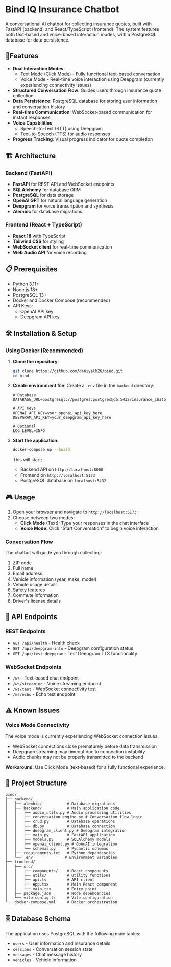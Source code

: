 # Bind IQ Insurance Chatbot

A conversational AI chatbot for collecting insurance quotes, built with FastAPI (backend) and React/TypeScript (frontend). The system features both text-based and voice-based interaction modes, with a PostgreSQL database for data persistence.

## 🚀Features

- **Dual Interaction Modes**:
  - Text Mode (Click Mode) - Fully functional text-based conversation
  - Voice Mode - Real-time voice interaction using Deepgram (currently experiencing connectivity issues)
- **Structured Conversation Flow**: Guides users through insurance quote collection
- **Data Persistence**: PostgreSQL database for storing user information and conversation history
- **Real-time Communication**: WebSocket-based communication for instant responses
- **Voice Capabilities**: 
  - Speech-to-Text (STT) using Deepgram
  - Text-to-Speech (TTS) for audio responses
- **Progress Tracking**: Visual progress indicator for quote completion

## 🏗️ Architecture

### Backend (FastAPI)
- **FastAPI** for REST API and WebSocket endpoints
- **SQLAlchemy** for database ORM
- **PostgreSQL** for data storage
- **OpenAI GPT** for natural language generation
- **Deepgram** for voice transcription and synthesis
- **Alembic** for database migrations

### Frontend (React + TypeScript)
- **React 18** with TypeScript
- **Tailwind CSS** for styling
- **WebSocket client** for real-time communication
- **Web Audio API** for voice recording

## 📋 Prerequisites

- Python 3.11+
- Node.js 18+
- PostgreSQL 13+
- Docker and Docker Compose (recommended)
- API Keys:
  - OpenAI API key
  - Deepgram API key

## 🛠️ Installation & Setup

### Using Docker (Recommended)

1. **Clone the repository**:
   ```bash
   git clone https://github.com/daniyalk26/bind.git
   cd bind
   ```

2. **Create environment file**:
   Create a `.env` file in the `backend` directory:
   ```env
   # Database
   DATABASE_URL=postgresql://postgres:postgres@db:5432/insurance_chatbot
   
   # API Keys
   OPENAI_API_KEY=your_openai_api_key_here
   DEEPGRAM_API_KEY=your_deepgram_api_key_here
   
   # Optional
   LOG_LEVEL=INFO
   ```

3. **Start the application**:
   ```bash
   docker-compose up --build
   ```

   This will start:
   - Backend API on `http://localhost:8000`
   - Frontend on `http://localhost:5173`
   - PostgreSQL database on `localhost:5432`




## 🎮 Usage

1. Open your browser and navigate to `http://localhost:5173`
2. Choose between two modes:
   - **Click Mode** (Text): Type your responses in the chat interface
   - **Voice Mode**: Click "Start Conversation" to begin voice interaction

### Conversation Flow

The chatbot will guide you through collecting:
1. ZIP code
2. Full name
3. Email address
4. Vehicle information (year, make, model)
5. Vehicle usage details
6. Safety features
7. Commute information
8. Driver's license details

## 🔧 API Endpoints

### REST Endpoints
- `GET /api/health` - Health check
- `GET /api/deepgram-info` - Deepgram configuration status
- `GET /api/test-deepgram` - Test Deepgram TTS functionality

### WebSocket Endpoints
- `/ws` - Text-based chat endpoint
- `/ws/streaming` - Voice streaming endpoint
- `/ws/test` - WebSocket connectivity test
- `/ws/echo` - Echo test endpoint

## ⚠️ Known Issues

### Voice Mode Connectivity
The voice mode is currently experiencing WebSocket connection issues:
- WebSocket connections close prematurely before data transmission
- Deepgram streaming may timeout due to connection instability
- Audio chunks may not be properly transmitted to the backend

**Workaround**: Use Click Mode (text-based) for a fully functional experience.



## 📁 Project Structure

```
bind/
├── backend/
│   ├── alembic/           # Database migrations
│   ├── backend/           # Main application code
│   │   ├── audio_utils.py # Audio processing utilities
│   │   ├── conversation_engine.py # Conversation flow logic
│   │   ├── crud.py        # Database operations
│   │   ├── db.py          # Database connection
│   │   ├── deepgram_client.py # Deepgram integration
│   │   ├── main.py        # FastAPI application
│   │   ├── models.py      # SQLAlchemy models
│   │   ├── openai_client.py # OpenAI integration
│   │   └── schemas.py     # Pydantic schemas
│   ├── requirements.txt   # Python dependencies
│   └── .env              # Environment variables
├── frontend/
│   ├── src/
│   │   ├── components/    # React components
│   │   ├── utils/         # Utility functions
│   │   ├── api.ts         # API client
│   │   ├── App.tsx        # Main React component
│   │   └── main.tsx       # Entry point
│   ├── package.json       # Node dependencies
│   └── vite.config.ts     # Vite configuration
└── docker-compose.yml     # Docker orchestration
```

## 🗄️ Database Schema

The application uses PostgreSQL with the following main tables:
- `users` - User information and insurance details
- `sessions` - Conversation session state
- `messages` - Chat message history
- `vehicles` - Vehicle information


